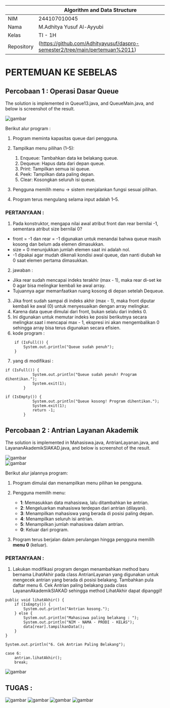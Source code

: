 |  | Algorithm and Data Structure |
|--|--|
| NIM |   244107010045|
| Nama |  M.Adhitya Yusuf Al-Ayyubi |
| Kelas | TI - 1H |
| Repository | (https://github.com/Adhityayusuf/daspro-semester2/tree/main/pertemuan%2011)     

# PERTEMUAN KE SEBELAS    

## Percobaan 1 : Operasi Dasar Queue     

The solution is implemented in Queue13.java, and QueueMain.java, and below is screenshot of the result.       

![gambar](../gambar/gambar1.11.png)     

Berikut alur program :

1. Program meminta kapasitas queue dari pengguna.
2. Tampilkan menu pilihan (1–5):

   1. Enqueue: Tambahkan data ke belakang queue.
   2. Dequeue: Hapus data dari depan queue.
   3. Print: Tampilkan semua isi queue.
   4. Peek: Tampilkan data paling depan.
   5. Clear: Kosongkan seluruh isi queue.
3. Pengguna memilih menu → sistem menjalankan fungsi sesuai pilihan.
4. Program terus mengulang selama input adalah 1–5.

### PERTANYAAN : 
1. Pada konstruktor, mengapa nilai awal atribut front dan rear bernilai -1, sementara atribut size 
bernilai 0?     
- front = -1 dan rear = -1 digunakan untuk menandai bahwa queue masih kosong dan belum ada elemen dimasukkan.
- size = 0 menunjukkan jumlah elemen saat ini adalah nol.
- -1 dipakai agar mudah dikenali kondisi awal queue, dan nanti diubah ke 0 saat elemen pertama dimasukkan.    
2. jawaban :   
- Jika rear sudah mencapai indeks terakhir (max - 1), maka rear di-set ke 0 agar bisa melingkar kembali ke awal array.
- Tujuannya agar memanfaatkan ruang kosong di depan setelah Dequeue.
3. Jika front sudah sampai di indeks akhir (max - 1), maka front diputar kembali ke awal (0) untuk menyesuaikan dengan array melingkar.
4. Karena data queue dimulai dari front, bukan selalu dari indeks 0.
5. Ini digunakan untuk memutar indeks ke posisi berikutnya secara melingkar.saat i mencapai max - 1, ekspresi ini akan mengembalikan 0 sehingga array bisa terus digunakan secara efisien.
6. kode program :
```
    if (IsFull()) {
        System.out.println("Queue sudah penuh");
    }
```     
7. yang di modifikasi :
```
if (IsFull()) {
            System.out.println("Queue sudah penuh! Program dihentikan.");
            System.exit(1);
        }
```    
```
if (IsEmpty()) {
            System.out.println("Queue kosong! Program dihentikan.");
            System.exit(1);
            return -1;
        }
```    

## Percobaan 2 :  Antrian Layanan Akademik    

The solution is implemented in Mahasiswa.java, AntrianLayanan.java, and LayananAkademikSIAKAD.java, and below is screenshot of the result.    

![gambar](../gambar/gambar2.11.png)     
![gambar](../gambar/gambar3.11.png)     

Berikut alur jalannya program:

1. Program dimulai dan menampilkan menu pilihan ke pengguna.
2. Pengguna memilih menu:

   * **1**: Memasukkan data mahasiswa, lalu ditambahkan ke antrian.
   * **2**: Mengeluarkan mahasiswa terdepan dari antrian (dilayani).
   * **3**: Menampilkan mahasiswa yang berada di posisi paling depan.
   * **4**: Menampilkan seluruh isi antrian.
   * **5**: Menampilkan jumlah mahasiswa dalam antrian.
   * **0**: Keluar dari program.
3. Program terus berjalan dalam perulangan hingga pengguna memilih **menu 0** (keluar).

### PERTANYAAN :     
1. Lakukan modifikasi program dengan menambahkan method baru bernama LihatAkhir pada class AntrianLayanan yang digunakan untuk mengecek antrian yang berada di posisi belakang. Tambahkan pula daftar menu 6. Cek Antrian paling belakang pada class LayananAkademikSIAKAD sehingga method LihatAkhir dapat dipanggil!        

```
public void lihatAkhir() {
    if (IsEmpty()) {
        System.out.println("Antrian kosong.");
    } else {
        System.out.println("Mahasiswa paling belakang : ");
        System.out.println("NIM - NAMA - PRODI - KELAS");
        data[rear].tampilkanData();
    }
}
```
```
System.out.println("6. Cek Antrian Paling Belakang");
```
```
case 6:
    antrian.lihatAkhir();
    break;
```
![gambar](../gambar/gambar4.11.png)     

## TUGAS :   

![gambar](../gambar/gambar5.11.png)
![gambar](../gambar/gambar6.11.png)
![gambar](../gambar/gambar7.11.png)
![gambar](../gambar/gambar8.11.png)